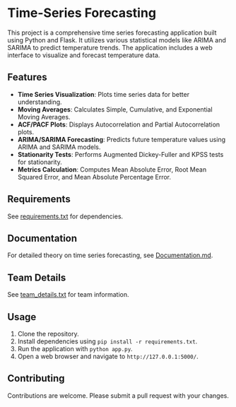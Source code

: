 # Time-Series Forecasting

This project is a comprehensive time series forecasting application built using Python and Flask. It utilizes various statistical models like ARIMA and SARIMA to predict temperature trends. The application includes a web interface to visualize and forecast temperature data.

## Features

- **Time Series Visualization**: Plots time series data for better understanding.
- **Moving Averages**: Calculates Simple, Cumulative, and Exponential Moving Averages.
- **ACF/PACF Plots**: Displays Autocorrelation and Partial Autocorrelation plots.
- **ARIMA/SARIMA Forecasting**: Predicts future temperature values using ARIMA and SARIMA models.
- **Stationarity Tests**: Performs Augmented Dickey-Fuller and KPSS tests for stationarity.
- **Metrics Calculation**: Computes Mean Absolute Error, Root Mean Squared Error, and Mean Absolute Percentage Error.

## Requirements

See [requirements.txt](requirements.txt) for dependencies.

## Documentation

For detailed theory on time series forecasting, see [Documentation.md](Documentation.md).

## Team Details

See [team_details.txt](team_details.txt) for team information.

## Usage

1. Clone the repository.
2. Install dependencies using `pip install -r requirements.txt`.
3. Run the application with `python app.py`.
4. Open a web browser and navigate to `http://127.0.0.1:5000/`.

## Contributing

Contributions are welcome. Please submit a pull request with your changes.
